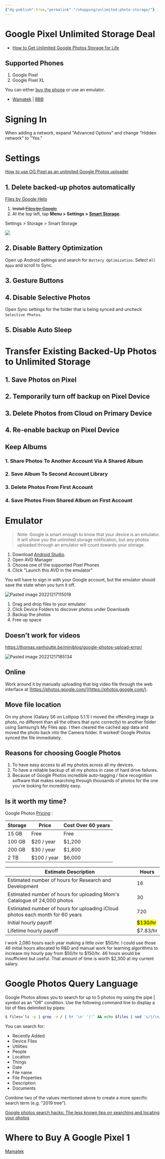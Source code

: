 ```yaml
---
{"dg-publish":true,"permalink":"/shopping/unlimited-photo-storage/"}
---
```



# Google Pixel Unlimited Storage Deal

* [How to Get Unlimited Google Photos Storage for Life](https://www.androidpolice.com/2021/06/02/how-to-google-photos-pixel-free/)

## Supported Phones

1. Google Pixel
2. Google Pixel XL

You can either [buy the phone](https://www.ebay.com/sch/i.html?_dcat=9355&_fsrp=1&_from=R40&_ftrt=901&_salic=1&_ipg=60&_in_kw=1&_dmd=1&_sargn=-1%26saslc%3D1&_stpos=75098&_nkw=Google+Pixel&_sacat=0&Storage%2520Capacity=128%2520GB%7C64%2520GB&_ex_kw=case%2C+protective%2C+protector%2C+degoogled&_ftrv=1&_udhi=70&Model=Google%2520Pixel%7CGoogle%2520Pixel%2520XL&_sop=1&rt=nc&LH_PrefLoc=1) or use an emulator.

* [Wamatek](https://wamatek.com/product/google-pixel-xl/?attribute_pa_carrier=unlocked&attribute_pa_color=gray&attribute_pa_condition=good&attribute_pa_storage=32gb&gclid=EAIaIQobChMI6cih9fiK_AIVXBOtBh2nDwVWEAQYAyABEgJlEfD_BwE) | [BBB](https://www.bbb.org/us/mn/eden-prairie/profile/electronics-and-technology/wamatek-0704-1000026030)  

# Signing In

When adding a network, expand "Advanced Options" and change "Hidden network" to "Yes."

# Settings

[How to use OG Pixel as an unlimited Google Photos uploader](https://www.reddit.com/r/GooglePixel/comments/l9m6nk/how_to_use_og_pixel_as_an_unlimited_google_photos/)

## 1. Delete backed-up photos automatically

[Files by Google Help](https://support.google.com/files/answer/10862356?hl=en#:~:text=On%20Files%20by%20Google%2C%20you,storage%20is%20less%20than%2025%25)
1. ~~Install [Files by Google](https://play.google.com/store/apps/details?id=com.google.android.apps.nbu.files)~~
2. At the top left, tap **Menu > Settings > [Smart Storage](https://9to5google.com/wp-content/uploads/sites/4/2021/09/Screenshot_20210910-101048.png?w=473)**.

Settings > Storage > Smart Storage

![](https://lh3.googleusercontent.com/pw/ABLVV85EQcobChMeU1tfJLWF8JFj9xNmWWIG5fsPe0wlPyL49IheMkeIAB_1FB-Bm7yCw-1hEs2dkDZOMDmlNu1_fVcP_TsKWMz1VFmJuTRJiyCrC4DOGpPsE9HyAOI0OytvKznBWd_DzY-HOiOFcq9zFMnJ_A=w778-h1383-s-no-gm?authuser=1)

## 2. Disable Battery Optimization

Open up Android settings and search for `Battery Optimization`. Select `All Appa` and scroll to Sync.

## 3. Gesture Buttons

## 4. Disable Selective Photos

Open Sync settings for the folder that is being synced and uncheck `Selective Photos`.

## 5. Disable Auto Sleep

# Transfer Existing Backed-Up Photos to Unlimited Storage

## 1. Save Photos on Pixel

## 2. Temporarily turn off backup on Pixel Device

## 3. Delete Photos from Cloud on Primary Device

## 4. Re-enable backup on Pixel Device

## Keep Albums

### 1. Share Photos To Another Account Via A Shared Album

### 2. Save Album To Second Account Library

### 3. Delete Photos From First Account

### 4. Save Photos From Shared Album on First Account

# Emulator

> Note: Google is smart enough to know that your device is an emulator. It will show you the unlimited storage notification, but any photos uploaded through an emulator will count towards your storage.

1. Download [Android Studio](https://developer.android.com/studio).
2. Open AVD Manager
3. Choose one of the supported Pixel Phones
4. Click "Launch this AVD in the emulator"

You will have to sign in with your Google account, but the emulator should save the state when you turn it off.

 ![Pasted image 20221217115018](https://i.imgur.com/Bk1pPZg.png)

1. Drag and drop files to your emulator
2. Click Device Folders to discover photos under Downloads
3. Backup the photos
4. Free up space

## Doesn't work for videos

https://thomas.vanhoutte.be/miniblog/google-photos-upload-error/

 ![Pasted image 20221217185134](https://i.imgur.com/QcWui3S.png)

## Online

Work around it by manually uploading that big video file through the web interface at [https://photos.google.com/](https://photos.google.com/).

## Move file location

On my phone (Galaxy S6 on Lollipop 5.1.1) I moved the offending image (a photo, no different than all the others that sync correctly) to another folder using Samsung’s My Files app. I then cleared the cached app data and moved the photo back into the Camera folder. It worked! Google Photos synced the file immediately.

## Reasons for choosing Google Photos

1. To have easy access to all my photos across all my devices.
2. To have a reliable backup of all my photos in case of hard drive failures.
3. Because of Google Photos incredible auto-tagging / face recognition software that makes searching through thousands of photos for the one you're looking for incredibly easy.

## Is it worth my time?

Google Photos [Pricing](https://one.google.com/about/plans) :

| Storage | Price       | Cost Over 60 years |
| ------- | ----------- | ------------------ |
| 15 GB   | Free        | Free               |
| 100 GB  | $20 / year  | $1,200             |
| 200 GB  | $30 / year  | $1,800             |
| 2 TB    | $100 / year | $6,000             |

| Estimate Description                                                          | Hours    |
| ----------------------------------------------------------------------------- | -------- |
| Estimated number of hours for Research and Development                        | 16       |
| Estimated number of hours for uploading Mom's Catalogue of 24,000 photos      | 30       |
| Estimated number of hours for uploading iCloud photos each month for 60 years | 720      |
| Initial hourly payoff                                                         | <mark class="hltr-yellow">$130/hr</mark> | 
| Lifetime hourly payoff                                                        | $7.83/hr |

I work 2,080 hours each year making a little over $50/hr. I could use those 46 initial hours allocated to R&D and manual work for learning algorithms to increase my hourly pay from $50/hr to $150/hr. 46 hours would be insufficient but useful. That amount of time is worth $2,300 at my current salary.

# Google Photos Query Language

Google Photos allows you to search for up to 5 photos my using the pipe | symbol as an "OR" condition. Use the following command line to display a list of files delimited by pipes:

```bash
$ files=`ls -p | grep -v / | tr '\n' '|'` && echo $files | sed 's/|/\n/5;P;D'
```

You can search for:
* Recently Added
* Device Files
* Utilities
* People
* Location
* Things
* Date
* File name
* File Properties
* Description
* Documents

Combine two of the values mentioned above to create a more specific search term (e.g. "2019 tree").

[Google photos search hacks: The less known tips on searching and locating your photos](https://www.nousis.com/technology/google-photos-search-hacks/)

# Where to Buy A Google Pixel 1

[Mamatek](https://wamatek.com/product/google-pixel-xl/)